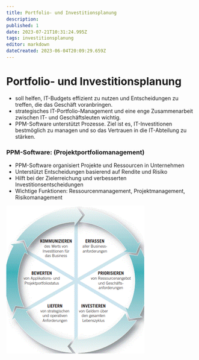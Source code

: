 ```yaml
---
title: Portfolio- und Investitionsplanung
description: 
published: 1
date: 2023-07-21T10:31:24.995Z
tags: investitionsplanung
editor: markdown
dateCreated: 2023-06-04T20:09:29.659Z
---
```


# Portfolio- und Investitionsplanung

- soll helfen, IT-Budgets effizient zu nutzen und Entscheidungen zu treffen, die das Geschäft voranbringen.
- strategisches IT-Portfolio-Management und eine enge Zusammenarbeit zwischen IT- und Geschäftsleuten wichtig.
- PPM-Software unterstützt Prozesse. Ziel ist es, IT-Investitionen bestmöglich zu managen und so das Vertrauen in die IT-Abteilung zu stärken.

### PPM-Software: (Projektportfoliomanagement)

- PPM-Software organisiert Projekte und Ressourcen in Unternehmen
- Unterstützt Entscheidungen basierend auf Rendite und Risiko
- Hilft bei der Zielerreichung und verbesserten Investitionsentscheidungen
- Wichtige Funktionen: Ressourcenmanagement, Projektmanagement, Risikomanagement

![portfolio_und_investitions.gif](/fom/semester-4/it-management/portfolio_und_investitions.gif)